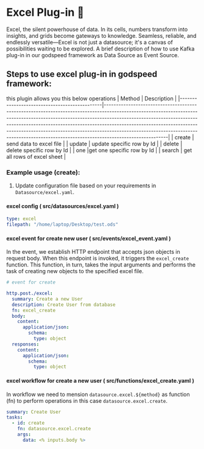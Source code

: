 
 # Excel Plug-in 🔗

Excel, the silent powerhouse of data. In its cells, numbers transform into insights, and grids become gateways to knowledge. Seamless, reliable, and endlessly versatile—Excel is not just a datasource; it's a canvas of possibilities waiting to be explored.
A brief description of how to use Kafka plug-in in our godspeed framework as Data Source as Event Source. 

## Steps to use excel plug-in in godspeed framework:

this plugin allows you this below operations
| Method                                         | Description                                                                                                                                                                                                                                                                                                                                                                                                                    |
|----------------------------------------------|--------------------------------------------------------------------------------------------------------------------------------------------------------------------------------------------------------------------------------------------------------------------------------------------------------------------------------------------------------------------------------------------------------------------------------|
| create                               |   send data to excel file                                                                                                                                                                                     |
| update           | update specific row by Id                                                                                 |
|   delete         |     delete specific row by Id                                       |
| one            |get one specific row by Id                       |
|          search      |    get all rows of excel sheet                                  |


### Example usage (create):

1. Update configuration file based on your requirements in `Datasource/excel.yaml`.
#### excel config ( src/datasources/excel.yaml )
```yaml
type: excel
filepath: "/home/laptop/Desktop/test.ods"
```



#### excel event for create new user  ( src/events/excel_event.yaml )
In the event, we establish HTTP endpoint that accepts json objects in request body. When this endpoint is invoked, it triggers the `excel_create` function. This function, in turn, takes the  input arguments and performs the task of creating new objects to the specified excel file.
```yaml
# event for create

http.post./excel:
  summary: Create a new User
  description: Create User from database
  fn: excel_create
  body:
    content:
      application/json:
        schema:
          type: object
  responses:
    content:
      application/json:
        schema:
          type: object


```
#### excel workflow for create a new user ( src/functions/excel_create.yaml )

In workflow we need to mension `datasource.excel.${method}` as function (fn) to perform operations in this case `datasource.excel.create`.

```yaml
summary: Create User
tasks:
  - id: create
    fn: datasource.excel.create
    args:
      data: <% inputs.body %>

```
